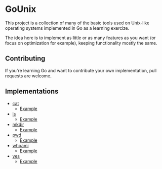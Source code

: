 # GoUnix

This project is a collection of many of the basic tools used on Unix-like operating systems implemented in Go as a learning exercize.

The idea here is to implement as little or as many features as you want (or focus on optimization for example), keeping functionality mostly the same.

## Contributing

If you're learning Go and want to contribute your own implementation, pull requests are welcome.

## Implementations

 - [cat](cat/)
    - [Example](cat/aporcupine/cat/main.go)
 - [ls](ls/)
    - [Example](ls/telegrammae/ls/main.go)
- [mkdir](mkdir/)
    - [Example](mkdir/telegrammae/mkdir/main.go)
- [pwd](pwd/)
    - [Example](pwd/sferrellaa/pwd/main.go)
- [whoami](whoami/)
    - [Example](whoami/aporcupine/whoami/main.go)
- [yes](yes/)
   - [Example](yes/aporcupine/yes/main.go)
